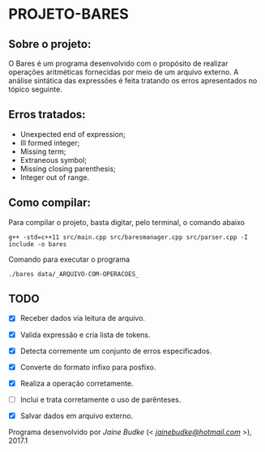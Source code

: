 # PROJETO-BARES


## Sobre o projeto:

O Bares é um programa desenvolvido com o propósito de realizar operações aritméticas fornecidas por meio de um arquivo externo. A análise sintática das expressões é feita tratando os erros apresentados no tópico seguinte.


## Erros tratados:

- Unexpected end of expression;
- Ill formed integer;
- Missing term;
- Extraneous symbol;
- Missing closing parenthesis;
- Integer out of range.


## Como compilar:

Para compilar o projeto, basta digitar, pelo terminal, o comando abaixo

    g++ -std=c++11 src/main.cpp src/baresmanager.cpp src/parser.cpp -I include -o bares
    

Comando para executar o programa
    
    ./bares data/_ARQUIVO-COM-OPERACOES_


## TODO

- [X] Receber dados via leitura de arquivo.
- [X] Valida expressão e cria lista de tokens.
- [X] Detecta corremente um conjunto de erros especificados.
- [X] Converte do formato infixo para posfixo.
- [X] Realiza a operação corretamente.
- [ ] Inclui e trata corretamente o uso de parênteses.
- [X] Salvar dados em arquivo externo.


Programa desenvolvido por _Jaine Budke_ (< *jainebudke@hotmail.com* >), 2017.1
